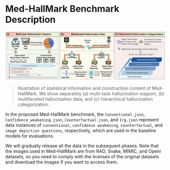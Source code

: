 #  Med-HallMark Benchmark Description
![teaser](intro.png)
> Illustration of statistical information and construction content of Med-HallMark.
  We show separately (a) multi-task hallucination support, (b) multifaceted hallucination data, and (c) hierarchical hallucination categorization.

In the proposed Med-HallMark benchmark, the
`Conventional.json`, `Confidence_weakening.json`, `Counterfactual.json`, and `Irg.json` represent data instances of `conventional`, `confidence weakening`, `counterfactual`, and `image depiction questions`, respectively, which are used in the baseline models for evaluations.

We will gradually release all the data in the subsequent phases. Note that the images used in Med-HallMark are from RAD, Snake, MIMIC, and Openi datasets, so you need to comply with the licenses of the original datasets and download the images if you want to access them.
